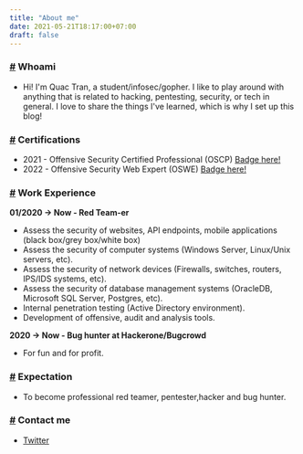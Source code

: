 ```yaml
---
title: "About me"
date: 2021-05-21T18:17:00+07:00
draft: false
---
```

### [#](#) Whoami
- Hi! I'm Quac Tran, a student/infosec/gopher. I like to play around with anything that is related to hacking, pentesting, security, or tech in general. I love to share the things I've learned, which is why I set up this blog!
### [#](#) Certifications
* 2021 - Offensive Security Certified Professional (OSCP) [Badge here!](https://www.credential.net/1bd293ff-5d2d-4c9c-980b-6ce89f50747f#gs.5nbjcd)
* 2022 - Offensive Security Web Expert (OSWE) [Badge here!](https://www.credential.net/5992b7ce-f6db-411e-a042-d917e85ddf29#gs.5nbm3s)
### [#](#) Work Experience
**01/2020 -> Now - Red Team-er**
- Assess the security of websites, API endpoints, mobile applications (black box/grey box/white box)
- Assess the security of computer systems (Windows Server, Linux/Unix servers,
etc).
- Assess the security of network devices (Firewalls, switches, routers, IPS/IDS
systems, etc).
- Assess the security of database management systems (OracleDB, Microsoft
SQL Server, Postgres, etc).
- Internal penetration testing (Active Directory environment).
- Development of offensive, audit and analysis tools.

**2020 -> Now - Bug hunter at Hackerone/Bugcrowd**
- For fun and for profit.
### [#](#) Expectation
- To become professional red teamer, pentester,hacker and bug hunter.
### [#](#) Contact me
* [Twitter](https://twitter.com/quactv1)

<!-- 
Hugo is the **world’s fastest framework for building websites**. It is written in Go.

It makes use of a variety of open source projects including:

* https://github.com/russross/blackfriday
* https://github.com/alecthomas/chroma
* https://github.com/muesli/smartcrop
* https://github.com/spf13/cobra
* https://github.com/spf13/viper

Learn more and contribute on [GitHub](https://github.com/gohugoio). -->

